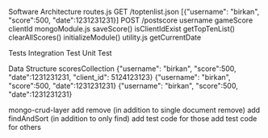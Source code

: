 Software Architecture
	routes.js
		GET
			/toptenlist.json
				[{"username": "birkan", "score":500, "date":1231231231}]
		POST
			/postscore
				username gameScore clientId
	mongoModule.js
		saveScore()
			isClientIdExist
		getTopTenList()
		clearAllScores()
		initializeModule()
	utility.js
		getCurrentDate
		
Tests
	Integration Test
	Unit Test
	
Data Structure
	scoresCollection
		{"username": "birkan", "score":500, "date":1231231231, "client_id": 5124123123}
		{"username": "birkan", "score":500, "date":1231231231}
		{"username": "birkan", "score":500, "date":1231231231}
		
mongo-crud-layer
	add remove (in addition to single document remove)
	add findAndSort (in addition to only find)
	add test code for those
	add test code for others